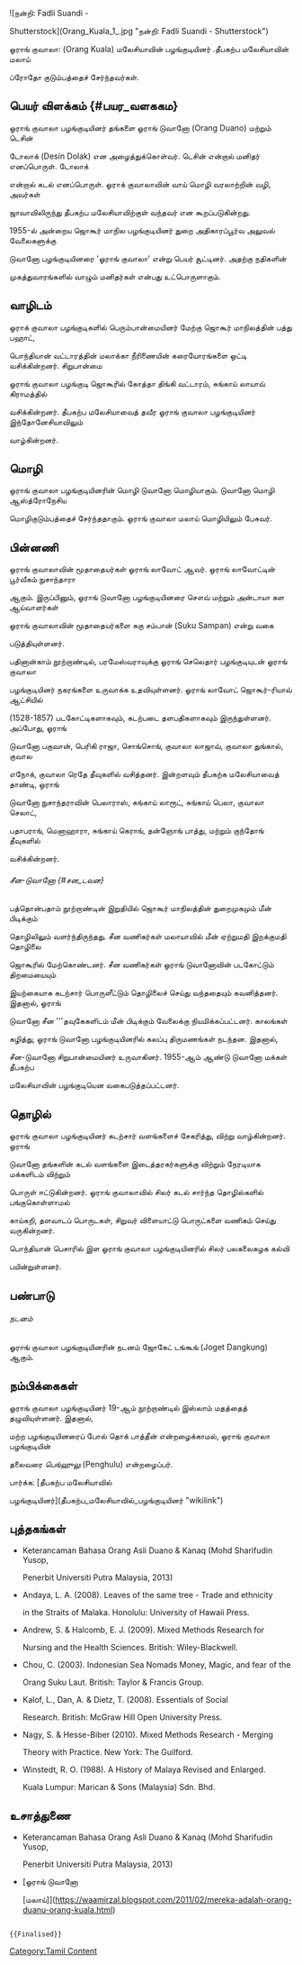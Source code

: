 ![நன்றி: Fadli Suandi -
Shutterstock](Orang_Kuala_1_.jpg "நன்றி: Fadli Suandi - Shutterstock")
ஓராங் குவாலா: (Orang Kuala) மலேசியாவின் பழங்குடியினர் .தீபகற்ப மலேசியாவின் மலாய்
ப்ரோதோ குடும்பத்தைச் சேர்ந்தவர்கள்.

## பெயர் விளக்கம் {#பயர_வளககம}

ஓராங் குவாலா பழங்குடியினர் தங்களை ஓராங் டுவானோ (Orang Duano) மற்றும் டெசின்
டோலாக் (Desin Dolak) என அழைத்துக்கொள்வர். டெசின் என்றால் மனிதர் எனப்பொருள். டோலாக்
என்றால் கடல் எனப்பொருள். ஓராக் குவாலாவின் வாய் மொழி வரலாற்றின் வழி, அவர்கள்
ஜாவாவிலிருந்து தீபகற்ப மலேசியாவிற்குள் வந்தவர் என கூறப்படுகின்றது.

1955-ல் அன்றைய ஜொகூர் மாநில பழங்குடியினர் துறை அதிகாரப்பூர்வ அலுவல் வேலைகளுக்கு
டுவானோ பழங்குடியினரை 'ஓராங் குவாலா' என்று பெயர் சூட்டினர். அதற்கு நதிகளின்
முகத்துவாரங்களில் வாழும் மனிதர்கள் என்பது உட்பொருளாகும்.

## வாழிடம்

ஓராக் குவாலா பழங்குடிகளில் பெரும்பான்மையினர் மேற்கு ஜொகூர் மாநிலத்தின் பத்து பஹாட்,
பொந்தியான் வட்டாரத்தின் மலாக்கா நீரிணையின் கரையோரங்களை ஒட்டி வசிக்கின்றனர். சிறுபான்மை
ஓராங் குவாலா பழங்குடி ஜொகூரில் கோத்தா திங்கி வட்டாரம், சுங்காய் லாயாவ் கிராமத்தில்
வசிக்கின்றனர். தீபகற்ப மலேசியாவைத் தவீர ஓராங் குவாலா பழங்குடியினர் இந்தோனேசியாவிலும்
வாழ்கின்றனர்.

## மொழி

ஓராங் குவாலா பழங்குடியினரின் மொழி டுவானோ மொழியாகும். டுவானோ மொழி ஆஸ்த்ரோநேசிய
மொழிகுடும்பத்தைச் சேர்ந்ததாகும். ஓராங் குவாலா மலாய் மொழியிலும் பேசுவர்.

## பின்னணி

ஓராங் குவாலாவின் மூதாதையர்கள் ஓராங் லாவோட் ஆவர். ஓராங் லாவோட்டின் பூர்வீகம் நுசாந்தாரா
ஆகும். இருப்பினும், ஓராங் டுவானோ பழங்குடியினரை சௌவ் மற்றும் அன்டாயா கள ஆய்வாளர்கள்
ஓராங் குவாலாவின் மூதாதையர்களை சுகு சம்பான் (Suku Sampan) என்று வகை
படுத்தியுள்ளனர்.

பதினான்காம் நூற்றாண்டில், பரமேஸ்வராவுக்கு ஓராங் செலெதார் பழங்குடியுடன் ஓராங் குவாலா
பழங்குடியினர் நகரங்களை உருவாக்க உதவியுள்ளனர். ஓராங் லாவோட் ஜொகூர்-ரியாவ் ஆட்சியில்
(1528-1857) படகோட்டிகளாகவும், கடற்படை தளபதிகளாகவும் இருந்துள்ளனர். அப்போது, ஓராங்
டுவானோ பகுவான், பெரிகி ராஜா, சொங்சொங், குவாலா லாஜாவ், குவாலா துங்கால், குவால
எநோக், குவாலா ரெதே தீவுகளில் வசித்தனர். இன்றளவும் தீபகற்க மலேசியாவைத் தாண்டி, ஒராங்
டுவானோ நுசாந்தராவின் பெலாராஸ், சுங்காய் லாரூட், சுங்காய் பெலா, குவாலா செலாட்,
பதாபராங், மெனாஹாரா, சுங்காய் கெராங், தன்ஞோங் பாத்து, மற்றும் குந்தோங் தீவுகளில்
வசிக்கின்றனர்.

###### சீன-டுவானோ {#சன_டவன}

பத்தொன்பதாம் நூற்றாண்டின் இறுதியில் ஜொகூர் மாநிலத்தின் துறைமுகமும் மீன் பிடிக்கும்
தொழிலிலும் வளர்ந்திருந்தது. சீன வணிகர்கள் மலாயாவில் மீன் ஏற்றுமதி இறக்குமதி தொழிலை
ஜொகூரில் மேற்கொண்டனர். சீன வணிகர்கள் ஓராங் டுவானோவின் படகோட்டும் திறமையையும்
இயற்கையாக கடற்சார் பொருளீட்டும் தொழிலைச் செய்து வந்ததையும் கவனித்தனர். இதனால், ஓராங்
டுவானோ சீன '\'\'தவுகேகளிடம் மீன் பிடிக்கும் வேலைக்கு நியமிக்கப்பட்டனர். காலங்கள்
கழித்து, ஓராங் டுவானோ பழங்குடியினரில் கலப்பு திருமணங்கள் நடந்தன. இதனால்,
சீன-டுவானோ சிறுபான்மையினர் உருவாகினர். 1955-ஆம் ஆண்டு டுவானோ மக்கள் தீபகற்ப
மலேசியாவின் பழங்குடியென வகைபடுத்தப்பட்டனர்.

## தொழில்

ஓராங் குவாலா பழங்குடியினர் கடற்சார் வளங்களைச் சேகரித்து, விற்று வாழ்கின்றனர். ஓராங்
டுவானோ தங்களின் கடல் வளங்களை இடைத்தரகர்களுக்கு விற்றும் நேரடியாக மக்களிடம் விற்றும்
பொருள் ஈட்டுகின்றனர். ஓராங் குவாலாவில் சிலர் கடல் சார்ந்த தொழில்களில் பங்குகொள்ளாமல்
காய்கறி, தளவாடப் பொருடகள், சிறுவர் விளையாட்டு பொருட்களை வணிகம் செய்து வருகின்றனர்.
பொந்தியான் பெசாரில் இள ஓராங் குவாலா பழங்குடியினரில் சிலர் பலகலைகழக கல்வி
பயின்றுள்ளனர்.

## பண்பாடு

###### நடனம்

ஓராங் குவாலா பழங்குடியினரின் நடனம் ஜோகேட் டங்கூங் (Joget Dangkung) ஆகும்.

## நம்பிக்கைகள்

ஓராங் குவாலா பழங்குடியினர் 19-ஆம் நூற்றாண்டில் இஸ்லாம் மதத்தைத் தழுவியுள்ளனர். இதனால்,
மற்ற பழங்குடியினரைப் போல் தொக் பாத்தீன் என்றழைக்காமல், ஓராங் குவாலா பழங்குடியின்
தலைவரை *பெங்ஹுலு* (Penghulu) என்றழைப்பர்.

பார்க்க: [தீபகற்ப மலேசியாவில்
பழங்குடியினர்](தீபகற்ப_மலேசியாவில்_பழங்குடியினர் "wikilink")

## புத்தகங்கள்

-   Keterancaman Bahasa Orang Asli Duano & Kanaq (Mohd Sharifudin Yusop,
    Penerbit Universiti Putra Malaysia, 2013)
-   Andaya, L. A. (2008). Leaves of the same tree - Trade and ethnicity
    in the Straits of Malaka. Honolulu: University of Hawaii Press.
-   Andrew, S. & Halcomb, E. J. (2009). Mixed Methods Research for
    Nursing and the Health Sciences. British: Wiley-Blackwell.
-   Chou, C. (2003). Indonesian Sea Nomads Money, Magic, and fear of the
    Orang Suku Laut. British: Taylor & Francis Group.
-   Kalof, L., Dan, A. & Dietz, T. (2008). Essentials of Social
    Research. British: McGraw Hill Open University Press.
-   Nagy, S. & Hesse-Biber (2010). Mixed Methods Research - Merging
    Theory with Practice. New York: The Guilford.
-   Winstedt, R. O. (1988). A History of Malaya Revised and Enlarged.
    Kuala Lumpur: Marican & Sons (Malaysia) Sdn. Bhd.

## உசாத்துணை

-   Keterancaman Bahasa Orang Asli Duano & Kanaq (Mohd Sharifudin Yusop,
    Penerbit Universiti Putra Malaysia, 2013)
-   [ஓராங் டுவானோ
    \[மலாய்\]](https://waamirzal.blogspot.com/2011/02/mereka-adalah-orang-duanu-orang-kuala.html)

```{=mediawiki}
{{Finalised}}
```
[Category:Tamil Content](Category:Tamil_Content "wikilink")
